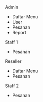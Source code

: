 Admin
- Daftar Menu
- User
- Pesanan
- Report

Staff 1
- Pesanan

Reseller
- Daftar Menu
- Pesanan

Staff 2
- Pesanan